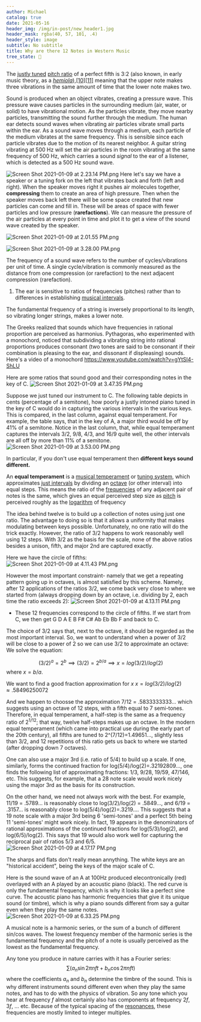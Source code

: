 ```yaml
---
author: Michael
catalog: true
date: 2021-05-16
header_img: /img/in-post/new_header1.jpg
header_mask: rgba(40, 57, 101, .4)
header_style: image
subtitle: No subtitle
title: Why are there 12 Notes in Western Music
tree_state: 🌱
---
```


The [justly tuned](https://en.wikipedia.org/wiki/Just_intonation "Just intonation") [pitch ratio](https://en.wikipedia.org/wiki/Interval_ratio "Interval ratio") of a perfect fifth is 3:2 (also known, in early music theory, as a _[hemiola](https://en.wikipedia.org/wiki/Hemiola "Hemiola")_),[\[10\]](https://en.wikipedia.org/wiki/Perfect_fifth#cite_note-10)[\[11\]](https://en.wikipedia.org/wiki/Perfect_fifth#cite_note-11) meaning that the upper note makes three vibrations in the same amount of time that the lower note makes two.

Sound is produced when an object vibrates, creating a pressure wave. This pressure wave causes particles in the surrounding medium (air, water, or solid) to have vibrational motion. As the particles vibrate, they move nearby particles, transmitting the sound further through the medium. The human ear detects sound waves when vibrating air particles vibrate small parts within the ear. As a sound wave moves through a medium, each particle of the medium vibrates at the same frequency. This is sensible since each particle vibrates due to the motion of its nearest neighbor. A guitar string vibrating at 500 Hz will set the air particles in the room vibrating at the same frequency of 500 Hz, which carries a sound _signal_ to the ear of a listener, which is detected as a 500 Hz sound wave.

![Screen Shot 2021-01-09 at 2.23.14 PM.png](../search_pics/Screen%20Shot%202021-01-09%20at%202.23.14%20PM.png)
Here let's say we have a speaker or a tuning fork on the left that vibrates back and forth (left and right). When the speaker moves right it pushes air molecules together, **compressing** them to create an area of high pressure. Then when the speaker moves back left there will be some space created that new particles can come and fill in. These will be areas of space with fewer particles and low pressure (**rarefactions**). We can measure the pressure of the air particles at every point in time and plot it to get a view of the sound wave created by the speaker.

![Screen Shot 2021-01-09 at 2.01.55 PM.png](../search_pics/Screen%20Shot%202021-01-09%20at%202.01.55%20PM.png)

![Screen Shot 2021-01-09 at 3.28.00 PM.png](../search_pics/Screen%20Shot%202021-01-09%20at%203.28.00%20PM.png)

The frequency of a sound wave refers to the number of cycles/vibrations per unit of time. A single cycle/vibration is commonly measured as the distance from one compression (or rarefaction) to the next adjacent compression (rarefaction).

1.  The ear is sensitive to ratios of frequencies (pitches) rather than to differences in establishing [musical intervals](http://hyperphysics.phy-astr.gsu.edu/hbase/Music/mussca.html#c2).

The fundamental frequency of a string is inversely proportional to its length, so vibrating longer strings, makes a lower note.

The Greeks realized that sounds which have frequencies in rational proportion are perceived as harmonius. Pythagoras, who experimented with a monochord, noticed that subdividing a vibrating string into rational proportions produces consonant (two tones are said to be consonant if their combination is pleasing to the ear, and dissonant if displeasing) sounds. Here's a video of a monochord
https://www.youtube.com/watch?v=gYtSI4-ShLU

Here are some ratios that sound good and their corresponding notes in the key of C.
![Screen Shot 2021-01-09 at 3.47.35 PM.png](../search_pics/Screen%20Shot%202021-01-09%20at%203.47.35%20PM.png)

Suppose we just tuned our instrument to C. The following table depicts in cents (percentage of a semitone), how poorly a justly intoned piano tuned in the key of C would do in capturing the various intervals in the various keys. This is compared, in the last column, against equal temperament. For example, the table says, that in the key of A, a major third would be off by 41% of a semitone. Notice in the last column, that, while equal temperament captures the intervals 3/2, 9/8, 4/3, and 16/9 quite well, the other intervals are all off by more than 11% of a semitone.
![Screen Shot 2021-01-09 at 3.53.00 PM.png](../search_pics/Screen%20Shot%202021-01-09%20at%203.53.00%20PM.png)

In particular, if you don't use equal temperament then **different keys sound different.**

An **equal temperament** is a [musical temperament](https://en.wikipedia.org/wiki/Musical_temperament "Musical temperament") or [tuning system](https://en.wikipedia.org/wiki/Musical_tuning#Tuning_systems "Musical tuning"), which approximates [just intervals](https://en.wikipedia.org/wiki/Just_intonation "Just intonation") by dividing an [octave](https://en.wikipedia.org/wiki/Octave "Octave") (or other interval) into equal steps. This means the ratio of the [frequencies](https://en.wikipedia.org/wiki/Frequency "Frequency") of any adjacent pair of notes is the same, which gives an equal perceived step size as [pitch](https://en.wikipedia.org/wiki/Pitch_(music) "Pitch (music)") is perceived roughly as the [logarithm](https://en.wikipedia.org/wiki/Logarithm "Logarithm") of frequency

The idea behind twelve is to build up a collection of notes using just one ratio. The advantage to doing so is that it allows a uniformity that makes modulating between keys possible. Unfortunately, no one ratio will do the trick exactly. However, the ratio of 3/2 happens to work reasonably well using 12 steps. With 3/2 as the basis for the scale, none of the above ratios besides a unison, fifth, and major 2nd are captured exactly.

Here we have the circle of fifths:
![Screen Shot 2021-01-09 at 4.11.43 PM.png](../search_pics/Screen%20Shot%202021-01-09%20at%204.11.43%20PM.png)

However the most important constraint- namely that we get a repeating pattern going up in octaves, is almost satisfied by this scheme. Namely, after 12 applications of the ratios 3/2, we come back very close to where we started from (always dropping down by an octave, i.e. dividing by 2, each time the ratio exceeds 2):
![Screen Shot 2021-01-09 at 4.13.11 PM.png](../search_pics/Screen%20Shot%202021-01-09%20at%204.13.11%20PM.png)
- These 12 frequencies correspond to the circle of fifths. If we start from C, we then get G D A E B F# C# Ab Eb Bb F and back to C.

The choice of 3/2 says that, next to the octave, it should be regarded as the most important interval. So, we want to understand when a power of 3/2 will be close to a power of 2 so we can use 3/2 to approximate an octave:
We solve the equation:

$$(3/2)^a=2^b \implies (3/2)=2^{b/a} \implies x=log (3/2)/log(2)$$ where $x=b/a$.

We want to find a good fraction approximation for $x$
$x = log (3/2)/log(2) \approx .58496250072$

And we happen to choosse the approximation 7/12 = .5833333333... which suggests using an octave of 12 steps, with a fifth equal to 7 semi-tones. Therefore, in equal temperament, a half-step is the same as a frequency ratio of $2^{1/12}$; that way, twelve half-steps makes up an octave. In the modern equal temperament (which came into practical use during the early part of the 20th century), all fifths are tuned to 2^(7/12)=1.49651..., slightly less than 3/2, and 12 repetitions of this ratio gets us back to where we started (after dropping down 7 octaves).

One can also use a major 3rd (i.e. ratio of 5/4) to build up a scale. If one, similarly, forms the continued fraction for log(5/4)/log(2)=.32192809..., one finds the following list of approximating fractions: 1/3, 9/28, 19/59, 47/146, etc. This suggests, for example, that a 28 note scale would work nicely using the major 3rd as the basis for its construction.

On the other hand, we need not always work with the best. For example, 11/19 = .5789... is reasonably close to log(3/2)/log(2) = .5849..., and 6/19 = .3157... is reasonably close to log(5/4)/log(2)=.3219.... This suggests that a 19 note scale with a major 3rd being 6 'semi-tones' and a perfect 5th being 11 'semi-tones' might work nicely. In fact, 19 appears in the denominators of rational approximations of the continued fractions for log(5/3)/log(2), and log(6/5)/log(2). This says that 19 would also work well for capturing the reciprocal pair of ratios 5/3 and 6/5.
![Screen Shot 2021-01-09 at 4.17.17 PM.png](../search_pics/Screen%20Shot%202021-01-09%20at%204.17.17%20PM.png)

The sharps and flats don't really mean annything. The white keys are an "historical accident", being the keys of the major scale of C.

Here is the sound wave of an A at 100Hz produced elecontronically (red) overlayed with an A played by an acoustic piano (black). The red curve is only the fundamental frequency, which is why it looks like a perfect sine curve. The acoustic piano has harmonic frequencies that give it its unique sound (or timbre), which is why a piano sounds different from say a guitar even when they play the same notes.
![Screen Shot 2021-01-09 at 6.33.25 PM.png](../search_pics/Screen%20Shot%202021-01-09%20at%206.33.25%20PM.png)

A musical note is a harmonic series, or the sum of a bunch of different sin/cos waves. The lowest frequency member of the harmonic series is the fundamental frequency and the pitch of a note is usually perceived as the lowest as the fundamental frequency.

Any tone you produce in nature carries with it has a Fourier series:
$$\sum\left(a_{n} \sin 2 \pi n f t+b_{n} \cos 2 \pi n f t\right)$$
where the coefficients $a_n$ and $b_n$ determine the timbre of the sound. This is why different instruments sound different even when they play the same notes, and has to do with the physics of vibration. So any tone which you hear at frequency $f$ almost certainly also has components at frequency $2f$, $3f$, ... etc. Because of the typical spacing of the [resonances](https://en.wikipedia.org/wiki/Resonance "Resonance"), these frequencies are mostly limited to integer multiples.